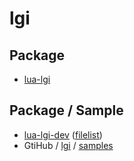 
# lgi

## Package

* [lua-lgi](https://packages.ubuntu.com/focal/lua-lgi)

## Package / Sample

* [lua-lgi-dev](https://packages.ubuntu.com/focal/lua-lgi-dev) ([filelist](https://packages.ubuntu.com/focal/amd64/lua-lgi-dev/filelist))
* GtiHub / [lgi](https://github.com/pavouk/lgi) / [samples](https://github.com/pavouk/lgi/tree/master/samples)
